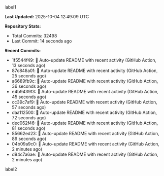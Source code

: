 
label1 
<!-- ACTIVITY_START -->
**Last Updated:** 2025-10-04 12:49:09 UTC

**Repository Stats:**
- Total Commits: 32498
- Last Commit: 14 seconds ago

**Recent Commits:**
- 1f5544f49: 🤖 Auto-update README with recent activity (GitHub Action, 13 seconds ago)
- 87c848a0f: 🤖 Auto-update README with recent activity (GitHub Action, 25 seconds ago)
- a6689fb9c: 🤖 Auto-update README with recent activity (GitHub Action, 36 seconds ago)
- e4b9439f3: 🤖 Auto-update README with recent activity (GitHub Action, 45 seconds ago)
- cc39c7af9: 🤖 Auto-update README with recent activity (GitHub Action, 57 seconds ago)
- daa112500: 🤖 Auto-update README with recent activity (GitHub Action, 72 seconds ago)
- dec062f46: 🤖 Auto-update README with recent activity (GitHub Action, 81 seconds ago)
- 85662ed23: 🤖 Auto-update README with recent activity (GitHub Action, 89 seconds ago)
- 04b09a9c0: 🤖 Auto-update README with recent activity (GitHub Action, 2 minutes ago)
- d94c7a6ae: 🤖 Auto-update README with recent activity (GitHub Action, 2 minutes ago)
<!-- ACTIVITY_END -->

label2
